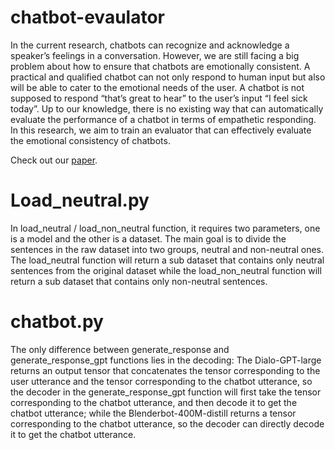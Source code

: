 # chatbot-evaulator
In the current research, chatbots can recognize and acknowledge a speaker’s feelings in a conversation. However, we are still facing a big problem about how to ensure that chatbots are emotionally consistent. A practical and qualified chatbot can not only respond to human input but also will be able to cater to the emotional needs of the user. A chatbot is not supposed to respond “that’s great to hear” to the user’s input “I feel sick today”. Up to our knowledge, there is no existing way that can automatically evaluate the performance of a chatbot in terms of empathetic responding. In this research, we aim to train an evaluator that can effectively evaluate the emotional consistency of chatbots.

Check out our [paper]().
# Load_neutral.py
In load_neutral / load_non_neutral function, it requires two parameters, one is a model and the other is a dataset. The main goal is to divide the sentences in the raw dataset into two groups, neutral and non-neutral ones. The load_neutral function will return a sub dataset that contains only neutral sentences from the original dataset while the load_non_neutral function will return a sub dataset that contains only non-neutral sentences. 

# chatbot.py
The only difference between generate_response and generate_response_gpt functions lies in the decoding: The Dialo-GPT-large returns an output tensor that concatenates the tensor corresponding to the user utterance and the tensor corresponding to the chatbot utterance, so the decoder in the generate_response_gpt function will first take the tensor corresponding to the chatbot utterance, and then decode it to get the chatbot utterance; while the Blenderbot-400M-distill returns a tensor corresponding to the chatbot utterance, so the decoder can directly decode it to get the chatbot utterance.
